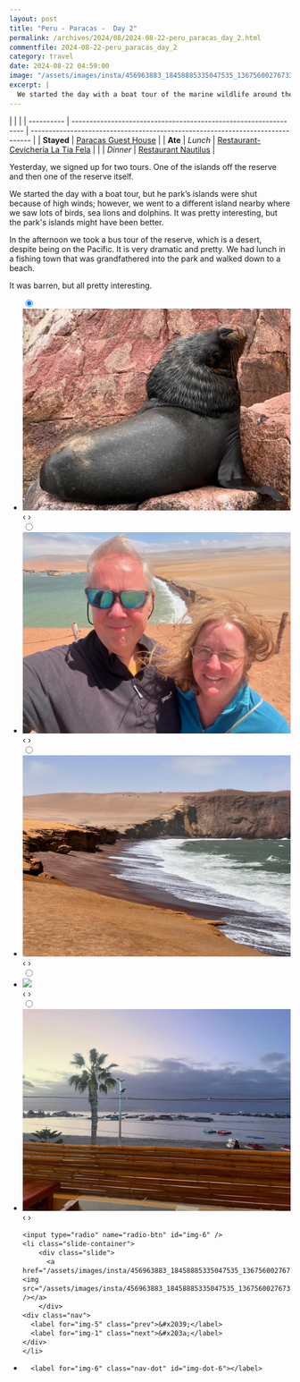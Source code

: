 ```yaml
---
layout: post
title: "Peru - Paracas -  Day 2"
permalink: /archives/2024/08/2024-08-22-peru_paracas_day_2.html
commentfile: 2024-08-22-peru_paracas_day_2
category: travel
date: 2024-08-22 04:59:00
image: "/assets/images/insta/456963883_18458885335047535_1367560027673389396_n_17943961751850565.jpg"
excerpt: |
  We started the day with a boat tour of the marine wildlife around the big reserve here. The park’s islands were shut because of the winds, but we went to one nearby. We saw lots of birds, sea lions and dolphins. The afternoon we took a bus tour of the reserve, which is a desert, despite being on the Pacific. Very interesting.
---
```


|            |                                                                  |
| ---------- | ---------------------------------------------------------------- | ------------------------------------------------------------------------------ |
| **Stayed** | [Paracas Guest House](https://maps.app.goo.gl/uXgMhTeRK737hYAEA) |
| **Ate**    | _Lunch_                                                          | [Restaurant-Cevichería La Tia Fela](https://maps.app.goo.gl/okJ7KL45NbptzZfm9) |
|            | _Dinner_                                                         | [Restaurant Nautilus](https://maps.app.goo.gl/rPGnxNJiqNzqqnpC6)               |

Yesterday, we signed up for two tours. One of the islands off the reserve and then one of the reserve itself.

We started the day with a boat tour, but he park’s islands were shut because of high winds; however, we went to a different island nearby where we saw lots of birds, sea lions and dolphins. It was pretty interesting, but the park's islands might have been better.

In the afternoon we took a bus tour of the reserve, which is a desert, despite being on the Pacific. It is very dramatic and pretty. We had lunch in a fishing town that was grandfathered into the park and walked down to a beach.

It was barren, but all pretty interesting.

<ul class="slides">
    <input type="radio" name="radio-btn" id="img-1" checked="checked" />
    <li class="slide-container">
        <div class="slide">
          <a href="/assets/images/insta/456778309_18458885350047535_1056910063251036899_n_18111849409396153.jpg"><img src="/assets/images/insta/456778309_18458885350047535_1056910063251036899_n_18111849409396153.jpg" /></a>
        </div>
    <div class="nav">
      <label for="img-6" class="prev">&#x2039;</label>
      <label for="img-2" class="next">&#x203a;</label>
    </div>
    </li>
        <input type="radio" name="radio-btn" id="img-2"  />
    <li class="slide-container">
        <div class="slide">
          <a href="/assets/images/insta/456817280_18458885359047535_8452176952067063052_n_18069927217511717.jpg"><img src="/assets/images/insta/456817280_18458885359047535_8452176952067063052_n_18069927217511717.jpg" /></a>
        </div>
    <div class="nav">
      <label for="img-1" class="prev">&#x2039;</label>
      <label for="img-3" class="next">&#x203a;</label>
    </div>
    </li>
        <input type="radio" name="radio-btn" id="img-3"  />
    <li class="slide-container">
        <div class="slide">
          <a href="/assets/images/insta/456789195_18458885368047535_7475811128527692571_n_18009860447339422.jpg"><img src="/assets/images/insta/456789195_18458885368047535_7475811128527692571_n_18009860447339422.jpg" /></a>
        </div>
    <div class="nav">
      <label for="img-2" class="prev">&#x2039;</label>
      <label for="img-4" class="next">&#x203a;</label>
    </div>
    </li>
        <input type="radio" name="radio-btn" id="img-4"  />
    <li class="slide-container">
        <div class="slide">
          <a href="/assets/images/insta/456703714_18458885377047535_9109223795242590386_n_17860275633222616.jpg"><img src="/assets/images/insta/456703714_18458885377047535_9109223795242590386_n_17860275633222616.jpg" /></a>
        </div>
    <div class="nav">
      <label for="img-3" class="prev">&#x2039;</label>
      <label for="img-5" class="next">&#x203a;</label>
    </div>
    </li>
        <input type="radio" name="radio-btn" id="img-5"  />
    <li class="slide-container">
        <div class="slide">
          <a href="/assets/images/insta/456698880_18458885386047535_7042985677312709784_n_18008159936346189.jpg"><img src="/assets/images/insta/456698880_18458885386047535_7042985677312709784_n_18008159936346189.jpg" /></a>
        </div>
    <div class="nav">
      <label for="img-4" class="prev">&#x2039;</label>
      <label for="img-6" class="next">&#x203a;</label>
    </div>
    </li>
    
    <input type="radio" name="radio-btn" id="img-6" />
    <li class="slide-container">
        <div class="slide">
          <a href="/assets/images/insta/456963883_18458885335047535_1367560027673389396_n_17943961751850565.jpg"><img src="/assets/images/insta/456963883_18458885335047535_1367560027673389396_n_17943961751850565.jpg" /></a>
        </div>
    <div class="nav">
      <label for="img-5" class="prev">&#x2039;</label>
      <label for="img-1" class="next">&#x203a;</label>
    </div>
    </li>
			
<li class="nav-dots">
      <label for="img-1" class="nav-dot" id="img-dot-1"></label>
      <label for="img-2" class="nav-dot" id="img-dot-2"></label>
      <label for="img-3" class="nav-dot" id="img-dot-3"></label>
      <label for="img-4" class="nav-dot" id="img-dot-4"></label>
      <label for="img-5" class="nav-dot" id="img-dot-5"></label>

      <label for="img-6" class="nav-dot" id="img-dot-6"></label>

</li>
</ul>
